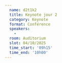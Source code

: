 ```yaml
---
  name: d2t1k2
  title: Keynote jour 2
  category: Keynote
  format: Conférence
  speakers: 
    - 
  room: Auditorium
  slot: 04/10/2025
  time_start: '09h15'
  time_end: '10h00'
---
```



